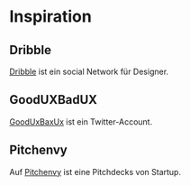 # Inspiration

## Dribble
[Dribble](https://dribbble.com) ist ein social Network für Designer.

## GoodUXBadUX

[GoodUxBaxUx](https://twitter.com/GoodUXBadUX) ist ein Twitter-Account.

## Pitchenvy

Auf [Pitchenvy](http://www.pitchenvy.com/) ist eine Pitchdecks von Startup. 

